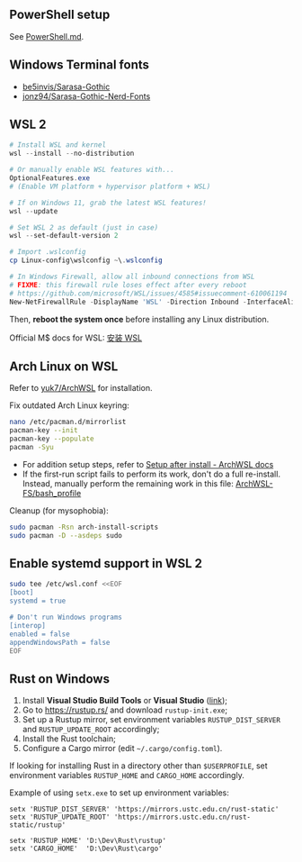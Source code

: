## PowerShell setup

See [PowerShell.md](./PowerShell.md).

## Windows Terminal fonts

- [be5invis/Sarasa-Gothic](https://github.com/be5invis/Sarasa-Gothic)
- [jonz94/Sarasa-Gothic-Nerd-Fonts](https://github.com/jonz94/Sarasa-Gothic-Nerd-Fonts)

## WSL 2

```ps1
# Install WSL and kernel
wsl --install --no-distribution

# Or manually enable WSL features with...
OptionalFeatures.exe
# (Enable VM platform + hypervisor platform + WSL)

# If on Windows 11, grab the latest WSL features!
wsl --update

# Set WSL 2 as default (just in case)
wsl --set-default-version 2

# Import .wslconfig
cp Linux-config\wslconfig ~\.wslconfig

# In Windows Firewall, allow all inbound connections from WSL
# FIXME: this firewall rule loses effect after every reboot
# https://github.com/microsoft/WSL/issues/4585#issuecomment-610061194
New-NetFirewallRule -DisplayName 'WSL' -Direction Inbound -InterfaceAlias 'vEthernet (WSL (Hyper-V firewall))' -Action Allow
```

Then, **reboot the system once** before installing any Linux distribution.

Official M\$ docs for WSL: [安装 WSL](https://learn.microsoft.com/zh-cn/windows/wsl/install)

## Arch Linux on WSL

Refer to [yuk7/ArchWSL](https://github.com/yuk7/ArchWSL) for installation.

Fix outdated Arch Linux keyring:

```sh
nano /etc/pacman.d/mirrorlist
pacman-key --init
pacman-key --populate
pacman -Syu
```

- For addition setup steps, refer to [Setup after install - ArchWSL docs](https://wsldl-pg.github.io/ArchW-docs/How-to-Setup/#setup-after-install)
- If the first-run script fails to perform its work, don't do a full re-install. Instead, manually perform the remaining work in this file: [ArchWSL-FS/bash\_profile](https://github.com/yuk7/ArchWSL-FS/blob/main/bash_profile)

Cleanup (for mysophobia):

```sh
sudo pacman -Rsn arch-install-scripts
sudo pacman -D --asdeps sudo
```

## Enable systemd support in WSL 2

```sh
sudo tee /etc/wsl.conf <<EOF
[boot]
systemd = true

# Don't run Windows programs
[interop]
enabled = false
appendWindowsPath = false
EOF
```

## Rust on Windows

1. Install **Visual Studio Build Tools** or **Visual Studio** ([link](https://visualstudio.microsoft.com/zh-hans/downloads/));
2. Go to https://rustup.rs/ and download `rustup-init.exe`;
3. Set up a Rustup mirror, set environment variables `RUSTUP_DIST_SERVER` and `RUSTUP_UPDATE_ROOT` accordingly;
4. Install the Rust toolchain;
5. Configure a Cargo mirror (edit `~/.cargo/config.toml`).

If looking for installing Rust in a directory other than `$USERPROFILE`, set environment variables `RUSTUP_HOME` and `CARGO_HOME` accordingly.

Example of using `setx.exe` to set up environment variables:

```pwsh
setx 'RUSTUP_DIST_SERVER' 'https://mirrors.ustc.edu.cn/rust-static'
setx 'RUSTUP_UPDATE_ROOT' 'https://mirrors.ustc.edu.cn/rust-static/rustup'

setx 'RUSTUP_HOME' 'D:\Dev\Rust\rustup'
setx 'CARGO_HOME'  'D:\Dev\Rust\cargo'
```
